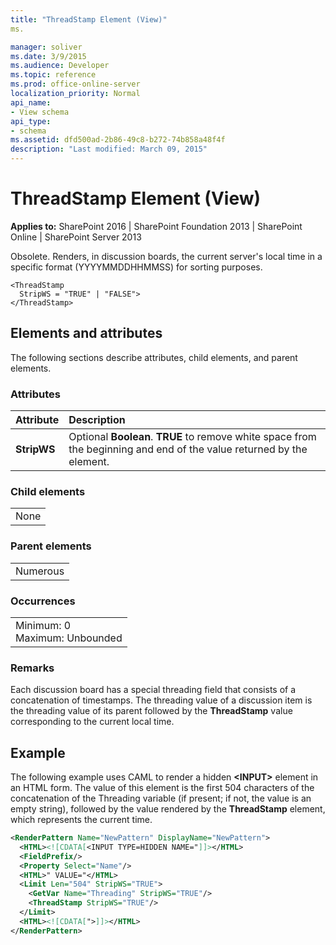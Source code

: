 ```yaml
---
title: "ThreadStamp Element (View)"
ms.

manager: soliver
ms.date: 3/9/2015
ms.audience: Developer
ms.topic: reference
ms.prod: office-online-server
localization_priority: Normal
api_name:
- View schema
api_type:
- schema
ms.assetid: dfd500ad-2b86-49c8-b272-74b858a48f4f
description: "Last modified: March 09, 2015"
---
```


# ThreadStamp Element (View)

 
  
 **Applies to:** SharePoint 2016 | SharePoint Foundation 2013 | SharePoint Online | SharePoint Server 2013
  
Obsolete. Renders, in discussion boards, the current server's local time in a specific format (YYYYMMDDHHMMSS) for sorting purposes.
  
```
<ThreadStamp
  StripWS = "TRUE" | "FALSE">
</ThreadStamp>
```

## Elements and attributes

The following sections describe attributes, child elements, and parent elements.

### Attributes

|**Attribute**|**Description**|
|:-----|:-----|
|**StripWS** <br/> |Optional **Boolean**. **TRUE** to remove white space from the beginning and end of the value returned by the element.  <br/> |
   
### Child elements

||
|:-----|
|None |
   
### Parent elements

||
|:-----|
|Numerous |
   
### Occurrences

||
|:-----|
|Minimum: 0  <br/> Maximum: Unbounded  <br/> |
   
### Remarks

Each discussion board has a special threading field that consists of a concatenation of timestamps. The threading value of a discussion item is the threading value of its parent followed by the **ThreadStamp** value corresponding to the current local time. 
  
## Example

The following example uses CAML to render a hidden **\<INPUT\>** element in an HTML form. The value of this element is the first 504 characters of the concatenation of the Threading variable (if present; if not, the value is an empty string), followed by the value rendered by the **ThreadStamp** element, which represents the current time. 
  
```XML
<RenderPattern Name="NewPattern" DisplayName="NewPattern">
  <HTML><![CDATA[<INPUT TYPE=HIDDEN NAME="]]></HTML>
  <FieldPrefix/>
  <Property Select="Name"/>
  <HTML>" VALUE="</HTML>
  <Limit Len="504" StripWS="TRUE">
    <GetVar Name="Threading" StripWS="TRUE"/>
    <ThreadStamp StripWS="TRUE"/>
  </Limit>
  <HTML><![CDATA[">]]></HTML>
</RenderPattern>
```


